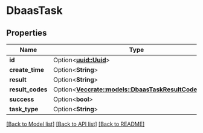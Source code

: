 # DbaasTask

## Properties

Name | Type | Description | Notes
------------ | ------------- | ------------- | -------------
**id** | Option<[**uuid::Uuid**](uuid::Uuid.md)> |  | [optional]
**create_time** | Option<**String**> |  | [optional]
**result** | Option<**String**> |  | [optional]
**result_codes** | Option<[**Vec<crate::models::DbaasTaskResultCodesInner>**](dbaas_task_result_codes_inner.md)> |  | [optional]
**success** | Option<**bool**> |  | [optional]
**task_type** | Option<**String**> |  | [optional]

[[Back to Model list]](../README.md#documentation-for-models) [[Back to API list]](../README.md#documentation-for-api-endpoints) [[Back to README]](../README.md)


